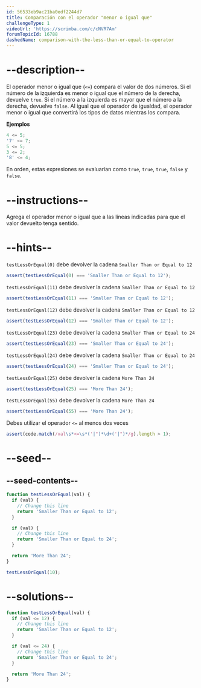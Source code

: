 ```yaml
---
id: 56533eb9ac21ba0edf2244d7
title: Comparación con el operador "menor o igual que"
challengeType: 1
videoUrl: 'https://scrimba.com/c/cNVR7Am'
forumTopicId: 16788
dashedName: comparison-with-the-less-than-or-equal-to-operator
---
```


# --description--

El operador menor o igual que (`<=`) compara el valor de dos números. Si el número de la izquierda es menor o igual que el número de la derecha, devuelve `true`. Si el número a la izquierda es mayor que el número a la derecha, devuelve `false`. Al igual que el operador de igualdad, el operador menor o igual que convertirá los tipos de datos mientras los compara.

**Ejemplos**

```js
4 <= 5;
'7' <= 7;
5 <= 5;
3 <= 2;
'8' <= 4;
```

En orden, estas expresiones se evaluarían como `true`, `true`, `true`, `false` y `false`.

# --instructions--

Agrega el operador menor o igual que a las líneas indicadas para que el valor devuelto tenga sentido.

# --hints--

`testLessOrEqual(0)` debe devolver la cadena `Smaller Than or Equal to 12`

```js
assert(testLessOrEqual(0) === 'Smaller Than or Equal to 12');
```

`testLessOrEqual(11)` debe devolver la cadena `Smaller Than or Equal to 12`

```js
assert(testLessOrEqual(11) === 'Smaller Than or Equal to 12');
```

`testLessOrEqual(12)` debe devolver la cadena `Smaller Than or Equal to 12`

```js
assert(testLessOrEqual(12) === 'Smaller Than or Equal to 12');
```

`testLessOrEqual(23)` debe devolver la cadena `Smaller Than or Equal to 24`

```js
assert(testLessOrEqual(23) === 'Smaller Than or Equal to 24');
```

`testLessOrEqual(24)` debe devolver la cadena `Smaller Than or Equal to 24`

```js
assert(testLessOrEqual(24) === 'Smaller Than or Equal to 24');
```

`testLessOrEqual(25)` debe devolver la cadena `More Than 24`

```js
assert(testLessOrEqual(25) === 'More Than 24');
```

`testLessOrEqual(55)` debe devolver la cadena `More Than 24`

```js
assert(testLessOrEqual(55) === 'More Than 24');
```

Debes utilizar el operador `<=` al menos dos veces

```js
assert(code.match(/val\s*<=\s*('|")*\d+('|")*/g).length > 1);
```

# --seed--

## --seed-contents--

```js
function testLessOrEqual(val) {
  if (val) {
    // Change this line
    return 'Smaller Than or Equal to 12';
  }

  if (val) {
    // Change this line
    return 'Smaller Than or Equal to 24';
  }

  return 'More Than 24';
}

testLessOrEqual(10);
```

# --solutions--

```js
function testLessOrEqual(val) {
  if (val <= 12) {
    // Change this line
    return 'Smaller Than or Equal to 12';
  }

  if (val <= 24) {
    // Change this line
    return 'Smaller Than or Equal to 24';
  }

  return 'More Than 24';
}
```
